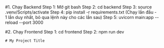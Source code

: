 #1. Chạy Backend
Step 1: Mở git bash
Step 2: cd backend
Step 3: source .venv/Scripts/activate
Step 4: pip install -r requirements.txt (Chạy lần đầu - 1 lần duy nhất, bỏ qua lệnh này cho các lần sau)
Step 5: uvicorn main:app --reload --port 3000

#2. Chạy Frontend
Step 1: cd frontend
Step 2: npm run dev 

    # My Project Title
